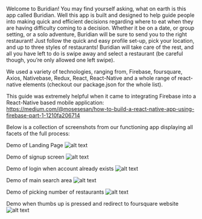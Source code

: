 Welcome to Buridian! You may find yourself asking, what on earth is this app called Buridian. Well this app is built and designed to help guide people into making quick and efficient decisions regarding where to eat when they are having difficulty coming to a decision. Whether it be on a date, or group setting, or a solo adventure, Buridian will be sure to send you to the right restaurant! Just follow the quick and easy profile set-up, pick your location, and up to three styles of restaurants! Buridian will take care of the rest, and all you have left to do is swipe away and select a restaurant (be careful though, you’re only allowed one left swipe).

We used a variety of technologies, ranging from, Firebase, foursquare, Axios, Nativebase, Redux, React, React-Native and a whole range of react-native elements (checkout our package.json for the whole list).

This guide was extremely helpful when it came to integrating Firebase into a React-Native based mobile application: https://medium.com/@mosesesan/how-to-build-a-react-native-app-using-firebase-part-1-1210fa206714

Below is a collection of screenshots from our functioning app displaying all facets of the full process:

Demo of Landing Page
![alt text](./readmeGif/gif1.gif) 

Demo of signup screen
![alt text](./readmeGif/gif2.gif)

Demo of login when account already exists
![alt text](./readmeGif/gif3.gif)

Demo of main search area
![alt text](./readmeGif/gif4.gif)

Demo of picking number of restaurants
![alt text](./readmeGif/gif5.gif)

Demo when thumbs up is pressed and redirect to foursquare website
![alt text](./readmeGif/gif6.gif)
